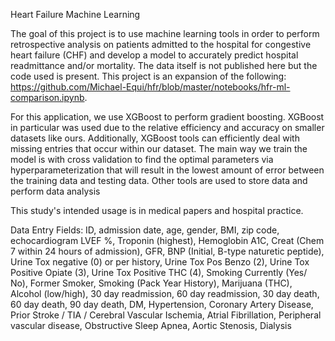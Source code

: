 Heart Failure Machine Learning

The goal of this project is to use machine learning tools in order to perform retrospective analysis on
patients admitted to the hospital for congestive heart failure (CHF) and develop a model to accurately
predict hospital readmittance and/or mortality. The data itself is not published here but the code used 
is present. This project is an expansion of the following: 
https://github.com/Michael-Equi/hfr/blob/master/notebooks/hfr-ml-comparison.ipynb.

For this application, we use XGBoost to perform gradient boosting. XGBoost in particular was used
due to the relative efficiency and accuracy on smaller datasets like ours. Additionally, XGBoost
tools can efficiently deal with missing entries that occur within our dataset. The main way
we train the model is with cross validation to find the optimal parameters via hyperparameterization
that will result in the lowest amount of error between the training data and testing data.
Other tools are used to store data and perform data analysis

This study's intended usage is in medical papers and hospital practice.

Data Entry Fields:
	ID, admission date, age, gender, BMI, zip code, echocardiogram LVEF %,
	Troponin (highest), Hemoglobin A1C, Creat (Chem 7 within 24 hours of admission),
	GFR, BNP (Initial, B-type naturetic peptide), Urine Tox negative (0) or per history,
	Urine Tox Pos Benzo (2), Urine Tox Positive Opiate (3), Urine Tox Positive THC (4),
	Smoking Currently (Yes/ No), Former Smoker, Smoking (Pack Year History), 
	Marijuana (THC), Alcohol (low/high), 30 day readmission, 60 day readmission,
	30 day death, 60 day death, 90 day death, DM, Hypertension, Coronary Artery Disease,
	Prior Stroke / TIA / Cerebral Vascular Ischemia, Atrial Fibrillation, 
	Peripheral vascular disease, Obstructive Sleep Apnea, Aortic Stenosis, Dialysis













